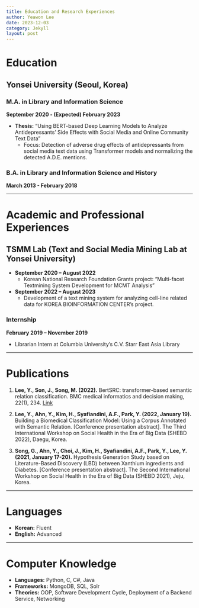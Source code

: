 ```yaml
---
title: Education and Research Experiences
author: Yeawon Lee
date: 2023-12-03
category: Jekyll
layout: post
---
```

# Education

## Yonsei University (Seoul, Korea)
### M.A. in Library and Information Science
**September 2020 - (Expected) February 2023**
- **Thesis:** “Using BERT-based Deep Learning Models to Analyze Antidepressants’ Side Effects with Social Media and Online Community Text Data”
  - Focus: Detection of adverse drug effects of antidepressants from social media text data using Transformer models and normalizing the detected A.D.E. mentions.

### B.A. in Library and Information Science and History
**March 2013 - February 2018**

---

# Academic and Professional Experiences

## TSMM Lab (Text and Social Media Mining Lab at Yonsei University)
- **September 2020 – August 2022**
  - Korean National Research Foundation Grants project: “Multi-facet Textmining System Development for MCMT Analysis”
- **September 2022 – August 2023**
  - Development of a text mining system for analyzing cell-line related data for KOREA BIOINFORMATION CENTER’s project.

### Internship
**February 2019 – November 2019**
- Librarian Intern at Columbia University’s C.V. Starr East Asia Library 

---

# Publications

1. **Lee, Y., Son, J., Song, M. (2022).** BertSRC: transformer-based semantic relation classification. BMC medical informatics and decision making, 22(1), 234. [Link](https://doi.org/10.1186/s12911-022-01977-5)

2. **Lee, Y., Ahn, Y., Kim, H., Syafiandini, A.F., Park, Y. (2022, January 19).** Building a Biomedical Classification Model: Using a Corpus Annotated with Semantic Relation. [Conference presentation abstract]. The Third International Workshop on Social Health in the Era of Big Data (SHEBD 2022), Daegu, Korea.

3. **Song, G., Ahn, Y., Choi, J., Kim, H., Syafiandini, A.F., Park, Y., Lee, Y. (2021, January 17-20).** Hypothesis Generation Study based on Literature-Based Discovery (LBD) between Xanthium ingredients and Diabetes. [Conference presentation abstract]. The Second International Workshop on Social Health in the Era of Big Data (SHEBD 2021), Jeju, Korea.

---

# Languages

- **Korean:** Fluent
- **English:** Advanced

---

# Computer Knowledge

- **Languages:** Python, C, C#, Java
- **Frameworks:** MongoDB, SQL, Solr
- **Theories:** OOP, Software Development Cycle, Deployment of a Backend Service, Networking